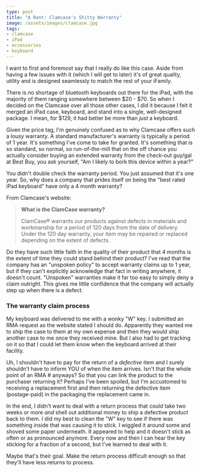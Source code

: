 ```yaml
---
type: post
title: "A Rant: Clamcase's Shitty Warranty"
image: /assets/images/clamcase.jpg
tags:
- clamcase
- iPad
- accessories
- keyboard
---
```

I want to first and foremost say that I really do like this case. Aside from having a few issues with it (which I will get to later) it's of great quality, utility and is designed seamlessly to match the rest of your iFamily. 

There is no shortage of bluetooth keyboards out there for the iPad, with the majority of them ranging somewhere between $20 - $70. So when I decided on the Clamcase over all those other cases, I did it because I felt it merged an iPad case, keyboard, and stand into a single, well-designed package. I mean, for $129, it had better be more than *just* a keyboard.

Given the price tag, I'm genuinely confused as to why Clamcase offers such a lousy warranty. A standard manufacturer's warranty is typically a period of 1 year. It's something I've come to take for granted. It's something that is so standard, so normal, so run-of-the-mill that on the off chance you actually consider buying an extended warranty from the check-out guy/gal at Best Buy, you ask yourself, "Am I likely to bork this device within a year?" 

You didn't double check the warranty period. You just assumed that it's one year. So, why does a company that prides itself on being the "best rated iPad keyboard" have only a 4 month warranty? 

From Clamcase's website:

> **What is the ClamCase warranty?**
>
> ClamCase® warrants our products against defects in materials and workmanship for a period of 120 days from the date of delivery. Under the 120 day warranty, your item may be repaired or replaced depending on the extent of defects.

Do they have such little faith in the quality of their product that 4 months is the extent of time they could stand behind their product?  I've read that the company has an "unspoken policy" to accept warranty claims up to 1 year, but if they can't explicitly acknowledge that fact in writing anywhere, it doesn't count. "Unspoken" warranties make it far too easy to simply deny a claim outright. This gives me little confidence that the company will actually step up when there is a defect. 

### The warranty claim process
My keyboard was delivered to me with a wonky "W" key. I submitted an RMA request as the website stated I should do. Apparently they wanted me to ship the case to them at my own expense and then they would ship another case to me once they received mine. But I also had to get tracking on it so that I could let them know when the keyboard arrived at their facility. 

Uh, I shouldn't have to pay for the return of a *defective* item and I surely shouldn't have to inform YOU of when the item arrives. Isn't that the whole point of an RMA # anyways? So that you can link the product to the purchaser returning it? Perhaps I've been spoiled, but I'm accustomed to receiving a replacement first and then returning the defective item (postage-paid) in the packaging the replacement came in.

In the end, I didn't want to deal with a return process that could take two weeks or more *and* shell out additional money to ship a defective product back to them. I did my best to clean the "W" key to see if there was something inside that was causing it to stick. I wiggled it around some and shoved some paper underneath. It appeared to help and it doesn't stick as often or as pronounced anymore. Every now and then I can hear the key sticking for a fraction of a second, but I've learned to deal with it. 

Maybe that's their goal. Make the return process difficult enough so that they'll have less returns to process.
